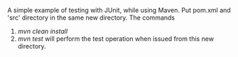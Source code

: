 A simple example of testing with JUnit, while using Maven.  Put pom.xml and 'src' directory in the same new directory.  The commands 
1. _mvn clean install_ 
2. _mvn test_ 
will perform the test operation when issued from this new directory.

